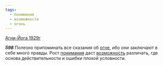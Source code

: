 ```yaml
---
tags:
  - понимание
  - возможности
  - огонь
---
```


[Агни-Йога 1929г](https://127.0.0.1:4002/agni/1929)

___598___
Полезно припоминать все сказания об [огне](../../../tags/#огонь), ибо они заключают в себе много правды. Рост [понимания](../../../tags/#понимание) даст [возможность](../../../tags/#возможности) различать, где основа действительности и ошибки плохой условности.